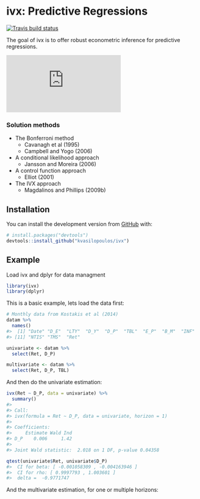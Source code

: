 
<!-- README.md is generated from README.Rmd. Please edit that file -->

# ivx: Predictive Regressions

[![Travis build
status](https://travis-ci.org/kvasilopoulos/ivx.svg?branch=master)](https://travis-ci.org/kvasilopoulos/ivx)

The goal of ivx is to offer robust econometric inference for predictive
regressions.

![first
equation](https://latex.codecogs.com/gif.latex?%5Cbegin%7Balign*%7D%20y_t%20%26%3D%20%5Cbeta%20y_%7Bt-1%7D%20+%20%5Cepsilon_t%5C%5C%20x_t%20%26%3D%20%5Crho%20x_%7Bt-1%7D%20+%20u_t%20%5Cend%7Balign*%7D)

### Solution methods

  - The Bonferroni method
      - Cavanagh et al (1995)
      - Campbell and Yogo (2006)
  - A conditional likelihood approach
      - Jansson and Moreira (2006)
  - A control function approach
      - Elliot (2001)
  - The IVX approach
      - Magdalinos and Phillips (2009b)

## Installation

You can install the development version from
[GitHub](https://github.com/) with:

``` r
# install.packages("devtools")
devtools::install_github("kvasilopoulos/ivx")
```

## Example

Load ivx and dplyr for data managment

``` r
library(ivx)
library(dplyr)
```

This is a basic example, lets load the data first:

``` r
# Monthly data from Kostakis et al (2014)
datam %>%
  names()
#>  [1] "Date" "D_E"  "LTY"  "D_Y"  "D_P"  "TBL"  "E_P"  "B_M"  "INF"  "DFY" 
#> [11] "NTIS" "TMS"  "Ret"

univariate <- datam %>%
  select(Ret, D_P)

multivariate <- datam %>%
  select(Ret, D_P, TBL)
```

And then do the univariate estimation:

``` r
ivx(Ret ~ D_P, data = univariate) %>% 
  summary()
#> 
#> Call:
#> ivx(formula = Ret ~ D_P, data = univariate, horizon = 1)
#> 
#> Coefficients:
#>     Estimate Wald Ind
#> D_P    0.006     1.42
#> 
#> Joint Wald statistic:  2.018 on 1 DF, p-value 0.04358

qtest(univariate$Ret, univariate$D_P)
#>  CI for beta: [ -0.001058309 , -0.004163946 ]
#>  CI for rho: [ 0.9997793 , 1.003601 ]
#>  delta =  -0.9771747
```

And the multivariate estimation, for one or multiple horizons:
